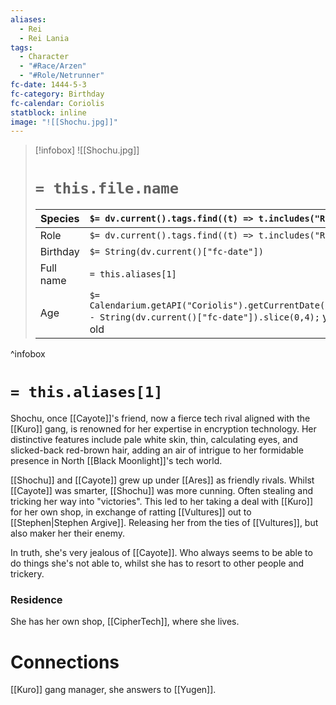 ```yaml
---
aliases:
  - Rei
  - Rei Lania
tags:
  - Character
  - "#Race/Arzen"
  - "#Role/Netrunner"
fc-date: 1444-5-3
fc-category: Birthday
fc-calendar: Coriolis
statblock: inline
image: "![[Shochu.jpg]]"
---
```

> [!infobox]
> ![[Shochu.jpg]]
> # `= this.file.name`
> | Species | `$= dv.current().tags.find((t) => t.includes("Race"))` |
> | ---- | ---- |
> | Role | `$= dv.current().tags.find((t) => t.includes("Role"))` |
> | Birthday | `$= String(dv.current()["fc-date"])` |
> | Full name | `= this.aliases[1]`|
> | Age | `$= Calendarium.getAPI("Coriolis").getCurrentDate().year - String(dv.current()["fc-date"]).slice(0,4);` years old|
^infobox
# `= this.aliases[1]`
Shochu, once [[Cayote]]'s friend, now a fierce tech rival aligned with the [[Kuro]] gang, is renowned for her expertise in encryption technology. Her distinctive features include pale white skin, thin, calculating eyes, and slicked-back red-brown hair, adding an air of intrigue to her formidable presence in North [[Black Moonlight]]'s tech world.

[[Shochu]] and [[Cayote]] grew up under [[Ares]] as friendly rivals. Whilst [[Cayote]] was smarter, [[Shochu]] was more cunning. Often stealing and tricking her way into "victories". This led to her taking a deal with [[Kuro]] for her own shop, in exchange of ratting [[Vultures]] out to [[Stephen|Stephen Argive]]. Releasing her from the ties of [[Vultures]], but also maker her their enemy.

In truth, she's very jealous of [[Cayote]]. Who always seems to be able to do things she's not able to, whilst she has to resort to other people and trickery.
### Residence
She has her own shop, [[CipherTech]], where she lives.
# Connections
[[Kuro]] gang manager, she answers to [[Yugen]].

